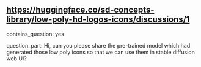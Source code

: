 ## https://huggingface.co/sd-concepts-library/low-poly-hd-logos-icons/discussions/1

contains_question: yes

question_part: Hi, can you please share the pre-trained model which had generated those low poly icons so that we can use them in stable diffusion web UI?